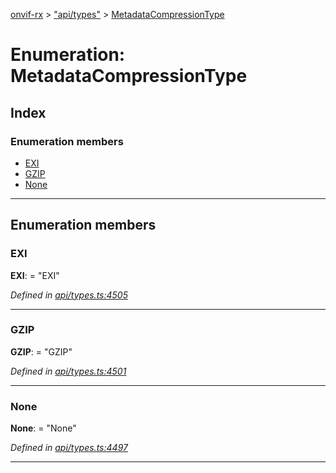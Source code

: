 [onvif-rx](../README.md) > ["api/types"](../modules/_api_types_.md) > [MetadataCompressionType](../enums/_api_types_.metadatacompressiontype.md)

# Enumeration: MetadataCompressionType

## Index

### Enumeration members

* [EXI](_api_types_.metadatacompressiontype.md#exi)
* [GZIP](_api_types_.metadatacompressiontype.md#gzip)
* [None](_api_types_.metadatacompressiontype.md#none)

---

## Enumeration members

<a id="exi"></a>

###  EXI

**EXI**:  = "EXI"

*Defined in [api/types.ts:4505](https://github.com/patrickmichalina/onvif-rx/blob/034e4d6/src/api/types.ts#L4505)*

___
<a id="gzip"></a>

###  GZIP

**GZIP**:  = "GZIP"

*Defined in [api/types.ts:4501](https://github.com/patrickmichalina/onvif-rx/blob/034e4d6/src/api/types.ts#L4501)*

___
<a id="none"></a>

###  None

**None**:  = "None"

*Defined in [api/types.ts:4497](https://github.com/patrickmichalina/onvif-rx/blob/034e4d6/src/api/types.ts#L4497)*

___

